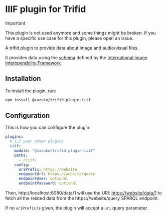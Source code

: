 # IIIF plugin for Trifid

> [!IMPORTANT]
> This plugin is not used anymore and some things might be broken.
> If you have a specific use case for this plugin, please open an issue.

A trifid plugin to provide data about image and audio/visual files.

It provides data using the [schema](https://iiif.io/api/presentation/3/context.json) defined by the [International Image Interoperability Framework](https://iiif.io)

## Installation

To install the plugin, run:

```sh
npm install @zazuko/trifid-plugin-iiif
```

## Configuration

This is how you can configure the plugin:

```yaml
plugins:
  # […] your other plugins
  iiif:
    module: "@zazuko/trifid-plugin-iiif"
    paths:
      - /iiif/
    config:
      uriPrefix: https://website
      endpointUrl: https://website/query
      endpointUser: optional
      endpointPassword: optional
```

Then, http://localhost:8080/data/1 will use the URI: <https://website/data/1> to fetch all the related data from the https://website/query SPARQL endpoint.

If no `uriPrefix` is given, the plugin will accept a `uri` query parameter.

